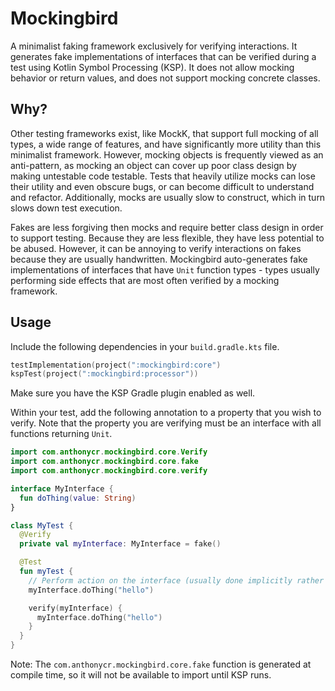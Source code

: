 # Mockingbird

A minimalist faking framework exclusively for verifying interactions. It generates fake
implementations of interfaces that can be verified during a test using Kotlin Symbol Processing
(KSP). It does not allow mocking behavior or return values, and does not support mocking concrete
classes.

## Why?

Other testing frameworks exist, like MockK, that support full mocking of all types, a wide range of
features, and have significantly more utility than this minimalist framework. However, mocking
objects is frequently viewed as an anti-pattern, as mocking an object can cover up poor class design
by making untestable code testable. Tests that heavily utilize mocks can lose their utility and even
obscure bugs, or can become difficult to understand and refactor. Additionally, mocks are usually
slow to construct, which in turn slows down test execution.

Fakes are less forgiving then mocks and require better class design in order to support testing.
Because they are less flexible, they have less potential to be abused. However, it can be annoying
to verify interactions on fakes because they are usually handwritten. Mockingbird auto-generates
fake implementations of interfaces that have `Unit` function types - types usually performing side
effects that are most often verified by a mocking framework.

## Usage

Include the following dependencies in your `build.gradle.kts` file.

```kotlin
testImplementation(project(":mockingbird:core")
kspTest(project(":mockingbird:processor"))
```

Make sure you have the KSP Gradle plugin enabled as well.

Within your test, add the following annotation to a property that you wish to verify. Note that the
property you are verifying must be an interface with all functions returning `Unit`.

```kotlin
import com.anthonycr.mockingbird.core.Verify
import com.anthonycr.mockingbird.core.fake
import com.anthonycr.mockingbird.core.verify

interface MyInterface {
  fun doThing(value: String)
}

class MyTest {
  @Verify
  private val myInterface: MyInterface = fake()

  @Test
  fun myTest {
    // Perform action on the interface (usually done implicitly rather than explicitly)
    myInterface.doThing("hello")

    verify(myInterface) {
      myInterface.doThing("hello")
    }
  }
}
```

Note: The `com.anthonycr.mockingbird.core.fake` function is generated at compile time, so it will not be
available to import until KSP runs.
